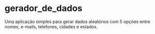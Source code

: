 # gerador_de_dados

Uma aplicação simples para gerar dados aleatórios com 5 opções
entre nomes, e-mails, telefones, cidades e estados.
